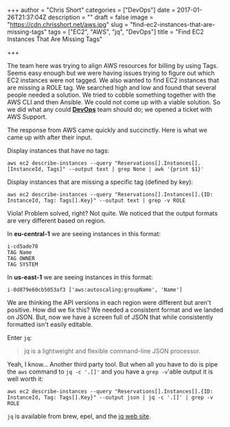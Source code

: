 +++
author = "Chris Short"
categories = ["DevOps"]
date = 2017-01-26T21:37:04Z
description = ""
draft = false
image = "https://cdn.chrisshort.net/aws.jpg"
slug = "find-ec2-instances-that-are-missing-tags"
tags = ["EC2", "AWS", "jq", "DevOps"]
title = "Find EC2 Instances That Are Missing Tags"

+++

The team here was trying to align AWS resources for billing by using Tags. Seems easy enough but we were having issues trying to figure out which EC2 instances were not tagged. We also wanted to find EC2 instances that are missing a ROLE tag. We searched high and low and found that several people needed a solution. We tried to cobble something together with the AWS CLI and then Ansible. We could not come up with a viable solution. So we did what any could [**DevOps**](https://devopsish.com/) team should do; we opened a ticket with AWS Support.

The response from AWS came quickly and succinctly. Here is what we came up with after their input.

Display instances that have no tags:

```
aws ec2 describe-instances --query "Reservations[].Instances[].[InstanceId, Tags]" --output text | grep None | awk '{print $1}'
```

Display instances that are missing a specific tag (defined by key):

```
aws ec2 describe-instances --query "Reservations[].Instances[].{ID: InstanceId, Tag: Tags[].Key}" --output text | grep -v ROLE
```

Viola! Problem solved, right? Not quite. We noticed that the output formats are very different based on region.

In **eu-central-1** we are seeing instances in this format:
```
i-cd5ade70
TAG	Name
TAG	OWNER
TAG	SYSTEM
```

In **us-east-1** we are seeing instances in this format:
```
i-0d879e60cb5053af3	['aws:autoscaling:groupName', 'Name']
```

We are thinking the API versions in each region were different but aren't positive. How did we fix this? We needed a consistent format and we landed on JSON. But, now we have a screen full of JSON that while consistently formatted isn't easily editable.

Enter `jq`:

>jq is a lightweight and flexible command-line JSON processor.

Yeah, I know... Another third party tool. But when all you have to do is pipe the `aws` command to `jq -c '.[]'` and you have a `grep -v`'able output it is well worth it:

```
aws ec2 describe-instances --query "Reservations[].Instances[].{ID: InstanceId, Tag: Tags[].Key}" --output json | jq -c '.[]' | grep -v ROLE
```

`jq` is available from brew, epel, and the [jq web site](https://stedolan.github.io/jq/).